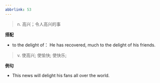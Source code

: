 ```yaml
---
abbrlink: 53
---
```

> n. 高兴；令人高兴的事

**搭配**

- to the delight of：
	He has recovered, much to the delight of his friends.

> v. 使高兴; 使愉快; 使快乐;

**例句**

- This news will delight his fans all over the world.

